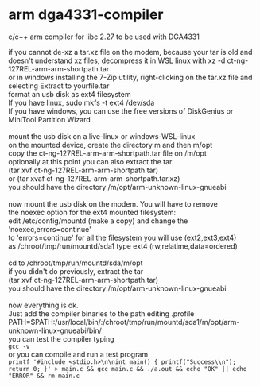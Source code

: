 # arm dga4331-compiler
c/c++ arm compiler for libc 2.27 to be used with DGA4331

if you cannot de-xz a tar.xz file on the modem, because your
tar is old and doesn't understand xz files, decompress it
in WSL linux with xz -d ct-ng-127REL-arm-arm-shortpath.tar<BR>
or in windows installing the 7-Zip utility, right-clicking
on the tar.xz file and selecting Extract to yourfile.tar
<BR>
format an usb disk as ext4 filesystem<BR>
If you have linux, sudo mkfs -t ext4 /dev/sda<BR>
If you have windows, you can use the free versions of DiskGenius
or MiniTool Partition Wizard<BR>
<BR>
mount the usb disk on a live-linux or windows-WSL-linux<BR>
on the mounted device, create the directory m and then m/opt<BR>
copy the ct-ng-127REL-arm-arm-shortpath.tar file on /m/opt<BR>
optionally at this point you can also extract the tar<BR>
(tar xvf ct-ng-127REL-arm-arm-shortpath.tar)<BR> or
(tar xvaf ct-ng-127REL-arm-arm-shortpath.tar.xz)<BR>
you should have the directory /m/opt/arm-unknown-linux-gnueabi<BR>
<BR>
now mount the usb disk on the modem. You will have to remove<BR>
the noexec option for the ext4 mounted filesystem:<BR>
edit /etc/config/mountd (make a copy) and change the 'noexec,errors=continue'<BR>
to 'errors=continue' for all the filesystem you will use (ext2,ext3,ext4)<BR>
as /chroot/tmp/run/mountd/sda1 type ext4 (rw,relatime,data=ordered)<BR>
<BR>
cd to /chroot/tmp/run/mountd/sda/m/opt<BR>
if you didn't do previously, extract the tar <BR>
(tar xvf ct-ng-127REL-arm-arm-shortpath.tar)<BR>
you should have the directory /m/opt/arm-unknown-linux-gnueabi<BR>
<BR>
now everything is ok.<BR>
Just add the compiler binaries to the path editing .profile<BR> PATH=$PATH:/usr/local/bin/:/chroot/tmp/run/mountd/sda1/m/opt/arm-unknown-linux-gnueabi/bin/<BR>
you can test the compiler typing<BR>
`gcc -v`<BR>
or you can compile and run a test program<BR>
`printf '#include <stdio.h>\n\nint main() { printf("Success\\n"); return 0; }' > main.c && gcc main.c && ./a.out && echo "OK" || echo "ERROR" && rm main.c`<BR>
